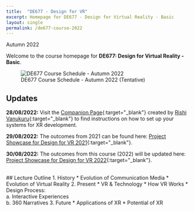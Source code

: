 ```yaml
---
title:  "DE677 - Design for VR"
excerpt: Homepage for DE677 - Design for Virtual Reality - Basic
layout: single
permalink: /de677-course-2022
---
```

Autumn 2022

Welcome to the course homepage for **DE677: Design for Virtual Reality - Basic**.

<figure class="align-center" style="width:100%;">
  <img src="{{ site.url }}{{ site.baseurl }}\assets\img\projects\de677-schedule-autumn2021.png" alt="DE677 Course Schedule - Autumn 2022">
  <figcaption>DE677 Course Schedule - Autumn 2022 (Tentative)</figcaption>
</figure>

## Updates

**28/08/2022:** Visit the [Companion Page](https://rishivanukuru.notion.site/Intro-to-XR-Dev-3c20ec201dc545a8a4ea1f644f0134db){:target="_blank"} created by [Rishi Vanukuru](https://rishivanukuru.com/){:target="_blank"} to find instructions on how to set up your systems for XR development.

**29/08/2022:** The outcomes from 2021 can be found here: [Project Showcase for Design for VR 2021](https://imxd.in/de677-showcase-2021){:target="_blank"}.

**30/08/2022:** The outcomes from this course (2022) will be updated here: [Project Showcase for Design for VR 2022](https://imxd.in/de677-showcase-2022){:target="_blank"}.

<br>
## Lecture Outline
1.  History
    * Evolution of Communication Media
    * Evolution of Virtual Reality
2.  Present
    * VR & Technology
    * How VR Works
    * Design Process: <br>
      a. Interactive Experiences <br>
      b. 360 Narratives
3.  Future
    * Applications of XR
    * Potential of XR

